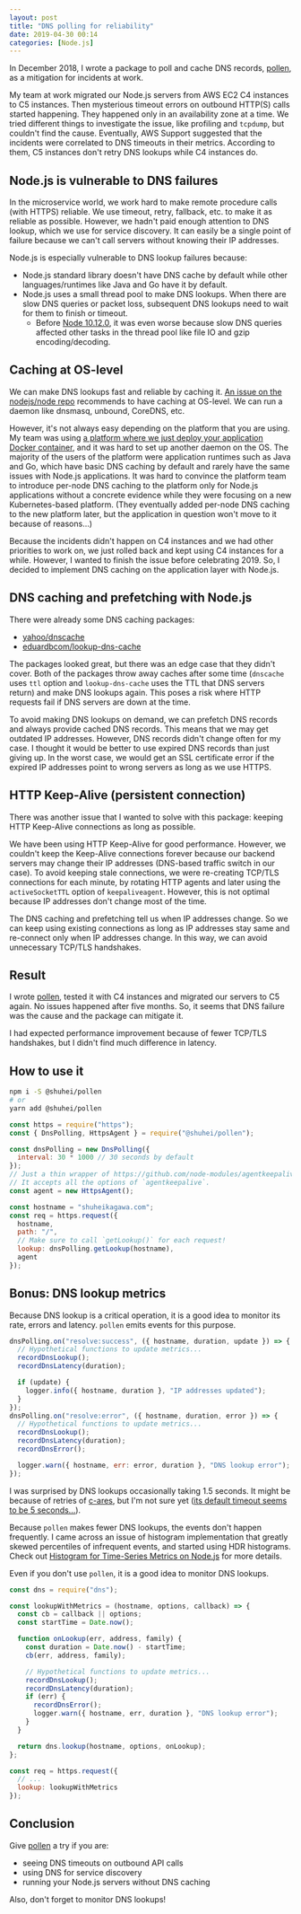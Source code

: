 ```yaml
---
layout: post
title: "DNS polling for reliability"
date: 2019-04-30 00:14
categories: [Node.js]
---
```


In December 2018, I wrote a package to poll and cache DNS records, [pollen](https://github.com/shuhei/pollen), as a mitigation for incidents at work.

My team at work migrated our Node.js servers from AWS EC2 C4 instances to C5 instances. Then mysterious timeout errors on outbound HTTP(S) calls started happening. They happened only in an availability zone at a time. We tried different things to investigate the issue, like profiling and `tcpdump`, but couldn't find the cause. Eventually, AWS Support suggested that the incidents were correlated to DNS timeouts in their metrics. According to them, C5 instances don't retry DNS lookups while C4 instances do.

## Node.js is vulnerable to DNS failures

In the microservice world, we work hard to make remote procedure calls (with HTTPS) reliable. We use timeout, retry, fallback, etc. to make it as reliable as possible. However, we hadn't paid enough attention to DNS lookup, which we use for service discovery. It can easily be a single point of failure because we can't call servers without knowing their IP addresses.

Node.js is especially vulnerable to DNS lookup failures because:

- Node.js standard library doesn't have DNS cache by default while other languages/runtimes like Java and Go have it by default.
- Node.js uses a small thread pool to make DNS lookups. When there are slow DNS queries or packet loss, subsequent DNS lookups need to wait for them to finish or timeout.
  - Before [Node 10.12.0](https://github.com/nodejs/node/pull/22997), it was even worse because slow DNS queries affected other tasks in the thread pool like file IO and gzip encoding/decoding.

## Caching at OS-level

We can make DNS lookups fast and reliable by caching it. [An issue on the nodejs/node repo](https://github.com/nodejs/node/issues/5893) recommends to have caching at OS-level. We can run a daemon like dnsmasq, unbound, CoreDNS, etc.

However, it's not always easy depending on the platform that you are using. My team was using [a platform where we just deploy your application Docker container](https://stups.io/), and it was hard to set up another daemon on the OS. The majority of the users of the platform were application runtimes such as Java and Go, which have basic DNS caching by default and rarely have the same issues with Node.js applications. It was hard to convince the platform team to introduce per-node DNS caching to the platform only for Node.js applications without a concrete evidence while they were focusing on a new Kubernetes-based platform. (They eventually added per-node DNS caching to the new platform later, but the application in question won't move to it because of reasons...)

Because the incidents didn't happen on C4 instances and we had other priorities to work on, we just rolled back and kept using C4 instances for a while. However, I wanted to finish the issue before celebrating 2019. So, I decided to implement DNS caching on the application layer with Node.js.

## DNS caching and prefetching with Node.js

There were already some DNS caching packages:

- [yahoo/dnscache](https://github.com/yahoo/dnscache)
- [eduardbcom/lookup-dns-cache](https://github.com/eduardbcom/lookup-dns-cache)

The packages looked great, but there was an edge case that they didn't cover. Both of the packages throw away caches after some time (`dnscache` uses `ttl` option and `lookup-dns-cache` uses the TTL that DNS servers return) and make DNS lookups again. This poses a risk where HTTP requests fail if DNS servers are down at the time.

To avoid making DNS lookups on demand, we can prefetch DNS records and always provide cached DNS records. This means that we may get outdated IP addresses. However, DNS records didn't change often for my case. I thought it would be better to use expired DNS records than just giving up. In the worst case, we would get an SSL certificate error if the expired IP addresses point to wrong servers as long as we use HTTPS.

## HTTP Keep-Alive (persistent connection)

There was another issue that I wanted to solve with this package: keeping HTTP Keep-Alive connections as long as possible.

We have been using HTTP Keep-Alive for good performance. However, we couldn't keep the Keep-Alive connections forever because our backend servers may change their IP addresses (DNS-based traffic switch in our case). To avoid keeping stale connections, we were re-creating TCP/TLS connections for each minute, by rotating HTTP agents and later using the `activeSocketTTL` option of `keepaliveagent`. However, this is not optimal because IP addresses don't change most of the time.

The DNS caching and prefetching tell us when IP addresses change. So we can keep using existing connections as long as IP addresses stay same and re-connect only when IP addresses change. In this way, we can avoid unnecessary TCP/TLS handshakes.

## Result

I wrote [pollen](https://github.com/shuhei/pollen), tested it with C4 instances and migrated our servers to C5 again. No issues happened after five months. So, it seems that DNS failure was the cause and the package can mitigate it.

I had expected performance improvement because of fewer TCP/TLS handshakes, but I didn't find much difference in latency.

## How to use it

```sh
npm i -S @shuhei/pollen
# or
yarn add @shuhei/pollen
```

```js
const https = require("https");
const { DnsPolling, HttpsAgent } = require("@shuhei/pollen");

const dnsPolling = new DnsPolling({
  interval: 30 * 1000 // 30 seconds by default
});
// Just a thin wrapper of https://github.com/node-modules/agentkeepalive
// It accepts all the options of `agentkeepalive`.
const agent = new HttpsAgent();

const hostname = "shuheikagawa.com";
const req = https.request({
  hostname,
  path: "/",
  // Make sure to call `getLookup()` for each request!
  lookup: dnsPolling.getLookup(hostname),
  agent
});
```

## Bonus: DNS lookup metrics

Because DNS lookup is a critical operation, it is a good idea to monitor its rate, errors and latency. `pollen` emits events for this purpose.

```js
dnsPolling.on("resolve:success", ({ hostname, duration, update }) => {
  // Hypothetical functions to update metrics...
  recordDnsLookup();
  recordDnsLatency(duration);

  if (update) {
    logger.info({ hostname, duration }, "IP addresses updated");
  }
});
dnsPolling.on("resolve:error", ({ hostname, duration, error }) => {
  // Hypothetical functions to update metrics...
  recordDnsLookup();
  recordDnsLatency(duration);
  recordDnsError();

  logger.warn({ hostname, err: error, duration }, "DNS lookup error");
});
```

I was surprised by DNS lookups occasionally taking 1.5 seconds. It might be because of retries of [c-ares](https://c-ares.haxx.se/), but I'm not sure yet ([its default timeout seems to be 5 seconds...](https://c-ares.haxx.se/ares_init_options.html)).

Because `pollen` makes fewer DNS lookups, the events don't happen frequently. I came across an issue of histogram implementation that greatly skewed percentiles of infrequent events, and started using HDR histograms. Check out [Histogram for Time-Series Metrics on Node.js](/blog/2018/12/29/histogram-for-time-series-metrics-on-node-js/) for more details.

Even if you don't use `pollen`, it is a good idea to monitor DNS lookups.

```js
const dns = require("dns");

const lookupWithMetrics = (hostname, options, callback) => {
  const cb = callback || options;
  const startTime = Date.now();

  function onLookup(err, address, family) {
    const duration = Date.now() - startTime;
    cb(err, address, family);

    // Hypothetical functions to update metrics...
    recordDnsLookup();
    recordDnsLatency(duration);
    if (err) {
      recordDnsError();
      logger.warn({ hostname, err, duration }, "DNS lookup error");
    }
  }

  return dns.lookup(hostname, options, onLookup);
};

const req = https.request({
  // ...
  lookup: lookupWithMetrics
});
```

## Conclusion

Give [pollen](https://github.com/shuhei/pollen) a try if you are:

- seeing DNS timeouts on outbound API calls
- using DNS for service discovery
- running your Node.js servers without DNS caching

Also, don't forget to monitor DNS lookups!
